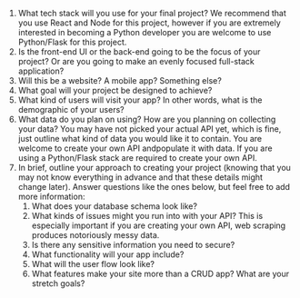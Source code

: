 1. What tech stack will you use for your final project? We recommend that you use React and Node for this project, however if you are extremely interested in becoming a Python developer you are welcome to use Python/Flask for this project. 
2.  Is the front-end UI or the back-end going to be the focus of your project? Or are you going to make an evenly focused full-stack application? 
3. Will this be a website? A mobile app? Something else? 
4.  What goal will your project be designed to achieve? 
5.  What kind of users will visit your app? In other words, what is the demographic of your users? 
6.  What data do you plan on using? How are you planning on collecting your data? You may have not picked your actual API yet, which is fine, just outline what kind of data you would like it to contain. You are welcome to create your own API andpopulate it with data. If you are using a Python/Flask stack are required to create your own API. 
7.  In brief, outline your approach to creating your project (knowing that you may not know everything in advance and that these details might change later). Answer questions like the ones below, but feel free to add more information: 
    1. What does your database schema look like? 
    2. What kinds of issues might you run into with your API? This is especially important if you are creating your own API, web scraping produces notoriously messy data. 
    3. Is there any sensitive information you need to secure? 
    4. What functionality will your app include? 
    5. What will the user flow look like? 
    6. What features make your site more than a CRUD app? What are your stretch goals?